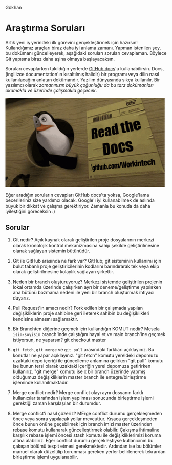 Gökhan
# Araştırma Soruları

Artık yeni iş yerindeki ilk görevini gerçekleştirmek için hazırsın! Kullandığımız araçları biraz daha iyi anlama zamanı. Yapman istenilen şey, bu dokümanı güncelleyerek, aşağıdaki soruları soruları cevaplaman. Böylece Git yapısına biraz daha aşina olmaya başlayacaksın.

Soruları cevaplarken takıldığın yerlerde [GitHub docs](https://docs.github.com/en)'u kullanabilirsin. Docs, (ingilizce documentation'ın kısaltılmış halidir) bir programı veya dilin nasıl kullanılacağını anlatan dokümandır. Yazılım dünyasında sıkça kullanılır. Bir yazılımcı olarak _zamanınızın büyük çoğunluğu da bu tarz dokümanları okumakla ve üzerinde çalışmakla geçecek_.

![READ THE DOCS](https://github.com/Workintech/FSWeb-S1G1-Projesi-Web-Development-Projesi-icin-Git/blob/main/read-the-docs-wit.gif?raw=true)

Eğer aradığın soruların cevapları GitHub docs'ta yoksa, Google'lama becerileriniz size yardımcı olacak. Google'ı iyi kullanabilmek de aslında büyük bir dikkat ve çalışma gerektiriyor. Zamanla bu konuda da daha iyileştiğini göreceksin :)

## Sorular

1. Git nedir?
Açık kaynak olarak geliştirilen proje dosyalarının merkezi olarak kronolojik kontrol mekanizmasına sahip şekilde geliştirilmesine olanak sağlayan sistemin bütünüdür.
2. Git ile GitHub arasında ne fark var?
GitHub; git sisteminin kullanımı için bulut tabanlı proje geliştiricilerinin kodlarını barındırarak tek veya ekip olarak geliştirilmesine kolaylık sağlayan şirkettir.
3. Neden bir branch oluşturuyoruz?
Merkezi sistemde geliştirilen projenin lokal ortamda üzerinde çalışırken ayrı bir deneme/geliştirme yapılırken ana bütünü bozmama nedeni ile yeni bir branch oluşturmak ihtiyacı duyarız.
4. Pull Request'in amacı nedir?
Fork edilen bir çalışmada yapılan değişikliklerin proje sahibine geri ileterek sahibin bu değişiklikleri kendisine almasını sağlamaktır.
5. Bir Branchten diğerine geçmek için kullandığın KOMUT nedir? Mesela `isim-soyisim` branch'inde çalıştığını hayal et ve main branch'ine geçmek istiyorsun, ne yaparsın?
git checkout master

6. `git fetch`, `git merge` ve `git pull` arasındaki farklıarı açıklayınız. Bu konutlar ne yapar açıklayınız.
"git fetch" komutu yereldeki depomuzu uzaktaki depo içeriği ile güncelleme anlamına gelirken "git pull" komutu ise bunun tersi olarak uzaktaki içeriğin yerel depomuza getirirken kullanırız. "git merge" komutu ise x bir branch üzerinde yapmış olduğumuz değişikliklerin master branch ile entegre/birleştirme işleminde kullanılmaktadır. 
7. Merge conflict nedir?
Merge conflict olayı aynı dosyanın farklı kullanıcılar tarafından işlem yapılması sonucunda birleştirme işlemi gerektiği zaman karşılaşılan bir durumdur.
8. Merge conflict'i nasıl çözeriz?
MErge conflict durumu gerçekleşmeden önce veya sonra yapılacak yollar mevcuttur. Kısaca gerçekleşmeden önce bunun önüne geçebilmek için branch imizi master üzerinden rebase komutu kullanarak güncelleştirmek olabilir. Çakışma ihtimaline karşılık rebase işlemi öncesi stash komutu ile değişikliklerimizi koruma altına alabiliriz. Eğer conflict durumu gerçekleştiyse kullanıcının bu çakışan bölümü tespit etmesi gerekmektedir. Ardından ise bu bölümler manuel olarak düzeltilip korunması gereken yerler belirlenerek tekrardan birleştirme işlemi uygulanabilir.